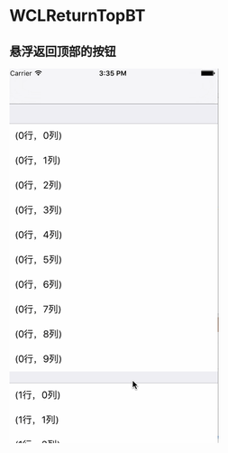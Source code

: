 # WCLReturnTopBT
## 悬浮返回顶部的按钮
![image](https://raw.githubusercontent.com/631106979/WCLReturnTopBT/master/WCLReturnTopBT.gif)
